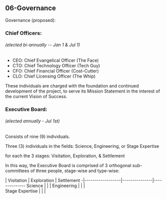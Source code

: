 ## 06-Governance


Governance (proposed):

### Chief Officers:
###### (elected bi-annually -- Jan 1 & Jul 1)

* CEO:	Chief Evangelical Officer	(The Face)
* CTO: 	Chief Technology Officer 	(Tech Guy)
* CFO: 	Chief Financial Officer 	(Cost-Cutter)
* CLO: 	Chief Licensing Officer	(The Whip)

These individuals are charged with the foundation and continued development of the project, to serve its Mission Statement in the interest of the current Vision of Success.

### Executive Board:
###### (elected annually - Jul 1st)

Consists of nine (9) individuals.

Three (3) individuals in the fields:
Science, Engineering, or Stage Expertise

for each the 3 stages:
Visitation, Exploration, & Settlement

In this way, the Executive Board is comprised of 3 orthogonal sub-committees of three people, stage-wise and type-wise:

 |    Visitation  	|  Exploration 	|   Settlement
-|------------------|---------------|--------------
Science | | |
Engineering | | |               
Stage Expertise	|  | |
